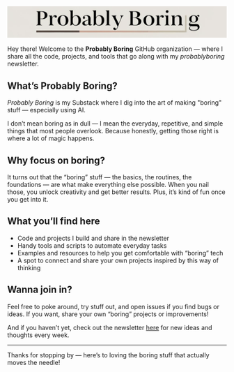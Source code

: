 ![probablyboring logo](https://github.com/Probably-Boring/.github/blob/main/Logo.png?raw=true)

Hey there! Welcome to the **Probably Boring** GitHub organization — where I share all the code, projects, and tools that go along with my *probablyboring* newsletter.

## What’s Probably Boring?

*Probably Boring* is my Substack where I dig into the art of making "boring" stuff — especially using AI.

I don’t mean boring as in dull — I mean the everyday, repetitive, and simple things that most people overlook. Because honestly, getting those right is where a lot of magic happens.

## Why focus on boring?

It turns out that the “boring” stuff — the basics, the routines, the foundations — are what make everything else possible. When you nail those, you unlock creativity and get better results. Plus, it’s kind of fun once you get into it.

## What you’ll find here

- Code and projects I build and share in the newsletter  
- Handy tools and scripts to automate everyday tasks  
- Examples and resources to help you get comfortable with “boring” tech  
- A spot to connect and share your own projects inspired by this way of thinking

## Wanna join in?

Feel free to poke around, try stuff out, and open issues if you find bugs or ideas. If you want, share your own “boring” projects or improvements!

And if you haven’t yet, check out the newsletter [here](https://probablyboring.substack.com/) for new ideas and thoughts every week.

---

Thanks for stopping by — here’s to loving the boring stuff that actually moves the needle!
